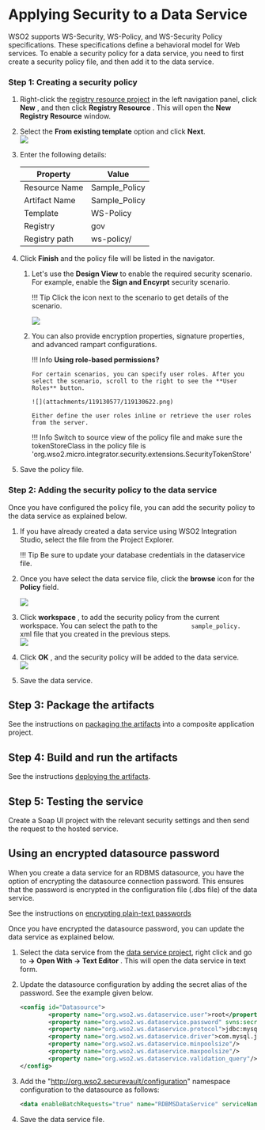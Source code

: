 # Applying Security to a Data Service

WSO2 supports WS-Security, WS-Policy, and WS-Security Policy
specifications. These specifications define a behavioral model for Web
services. To enable a security policy for a data service, you need to
first create a security policy file, and then add it to the data
service.

### Step 1: Creating a security policy

1.  Right-click the [registry resource project](../../../../develop/creating-projects/#registry-resource-project) in the left navigation
    panel, click **New** , and then click **Registry Resource** . This
    will open the **New Registry Resource** window.
2.  Select the **From existing template** option and
    click **Next**.  
    ![](attachments/119130577/119130583.png)
3.  Enter the following details:

    | Property      |    Value       |
    |---------------|----------------|
    | Resource Name | Sample_Policy  |
    | Artifact Name | Sample_Policy  |
    | Template      | WS-Policy      |
    | Registry      | gov            |
    | Registry path | ws-policy/     |

4.  Click **Finish** and the policy file will be listed in the
    navigator.
    1.  Let's use the **Design View** to enable the required security
        scenario. For example, enable the **Sign and Encyrpt** security
        scenario.

        !!! Tip
            Click the icon next to the scenario to get details of the scenario.
          
        ![](attachments/119130577/119130596.png)

    2.  You can also provide encryption properties, signature
        properties, and advanced rampart configurations.

        !!! Info
            **Using role-based permissions?**
        
            For certain scenarios, you can specify user roles. After you select the scenario, scroll to the right to see the **User Roles** button.  

            ![](attachments/119130577/119130622.png)
        
            Either define the user roles inline or retrieve the user roles from the server.
                
        !!! Info
            Switch to source view of the policy file and make sure the tokenStoreClass in the policy file is 'org.wso2.micro.integrator.security.extensions.SecurityTokenStore'
        
5.  Save the policy file.

### Step 2: Adding the security policy to the data service

Once you have configured the policy file, you can add the security
policy to the data service as explained below.

1.  If you have already created a data service using WSO2 Integration
    Studio, select the file from the Project Explorer.

    !!! Tip
        Be sure to update your database credentials in the dataservice file.
    
2.  Once you have select the data service file, click the **browse**
    icon for the **Policy** field.

    ![](attachments/119130577/119130582.png)

3.  Click **workspace** , to add the security policy from the current
    workspace. You can select the path to the
    `          sample_policy.         ` xml file that you created in the
    previous steps.  
    ![](attachments/119130577/119130581.png)
4.  Click **OK** , and the security policy will be added to the data
    service.  
    ![](attachments/119130577/119130579.png)
5.  Save the data service.

## Step 3: Package the artifacts

See the instructions on [packaging the artifacts](../../../../develop/packaging-artifacts) into a composite application project.

## Step 4: Build and run the artifacts

See the instructions [deploying the artifacts](../../../../develop/deploy-and-run).

## Step 5: Testing the service

Create a Soap UI project with the relevant security settings and then send the request to the hosted service.

## Using an encrypted datasource password

When you create a data service for an RDBMS datasource, you have the
option of encrypting the datasource connection password. This ensures
that the password is encrypted in the configuration file (.dbs file) of
the data service.

See the instructions on [encrypting plain-text passwords](../../../../setup/security/encrypting_plain_text)

Once you have encrypted the datasource password, you can update the data
service as explained below.

1.  Select the data service from the [data service project](../../../../develop/creating-projects/#data-services-project), right click and
    go to **-> Open With -> Text Editor** . This will open the data
    service in text form.    
2.  Update the datasource configuration by adding the secret alias of
    the password. See the example given below.

    ```xml
    <config id="Datasource">
            <property name="org.wso2.ws.dataservice.user">root</property>
            <property name="org.wso2.ws.dataservice.password" svns:secretAlias="DB_Password_Alias"></property>
            <property name="org.wso2.ws.dataservice.protocol">jdbc:mysql://localhost:3306/Employees</property>
            <property name="org.wso2.ws.dataservice.driver">com.mysql.jdbc.Driver</property>
            <property name="org.wso2.ws.dataservice.minpoolsize"/>
            <property name="org.wso2.ws.dataservice.maxpoolsize"/>
            <property name="org.wso2.ws.dataservice.validation_query"/>
    </config>
    ```

3.  Add the "http://org.wso2.securevault/configuration" namespace
    configuration to the datasource as follows:

    ```xml
    <data enableBatchRequests="true" name="RDBMSDataService" serviceNamespace="http://ws.wso2.org/dataservice/samples/rdbms_sample" xmlns:svns="http://org.wso2.securevault/configuration">
    ```
4.  Save the data service file.